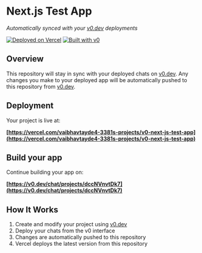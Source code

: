 # Next.js Test App

*Automatically synced with your [v0.dev](https://v0.dev) deployments*

[![Deployed on Vercel](https://img.shields.io/badge/Deployed%20on-Vercel-black?style=for-the-badge&logo=vercel)](https://vercel.com/vaibhavtayde4-3381s-projects/v0-next-js-test-app)
[![Built with v0](https://img.shields.io/badge/Built%20with-v0.dev-black?style=for-the-badge)](https://v0.dev/chat/projects/dccNVnvtDk7)

## Overview

This repository will stay in sync with your deployed chats on [v0.dev](https://v0.dev).
Any changes you make to your deployed app will be automatically pushed to this repository from [v0.dev](https://v0.dev).

## Deployment

Your project is live at:

**[https://vercel.com/vaibhavtayde4-3381s-projects/v0-next-js-test-app](https://vercel.com/vaibhavtayde4-3381s-projects/v0-next-js-test-app)**

## Build your app

Continue building your app on:

**[https://v0.dev/chat/projects/dccNVnvtDk7](https://v0.dev/chat/projects/dccNVnvtDk7)**

## How It Works

1. Create and modify your project using [v0.dev](https://v0.dev)
2. Deploy your chats from the v0 interface
3. Changes are automatically pushed to this repository
4. Vercel deploys the latest version from this repository
